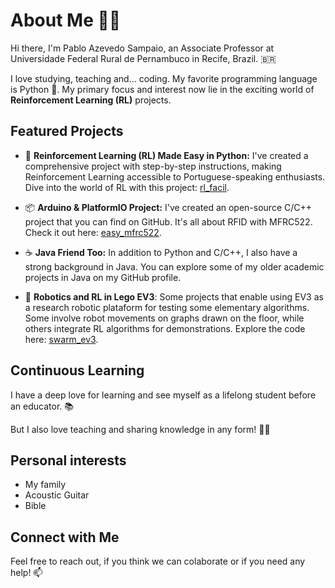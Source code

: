 
# About Me 👨‍🏫

Hi there, I'm Pablo Azevedo Sampaio, an Associate Professor at Universidade Federal Rural de Pernambuco in Recife, Brazil. 🇧🇷

I love studying, teaching and... coding. My favorite programming language is Python 🐍. My primary focus and interest now lie in the exciting world of **Reinforcement Learning (RL)** projects.


## Featured Projects

- 🤖 **Reinforcement Learning (RL) Made Easy in Python:** I've created a comprehensive project with step-by-step instructions, making Reinforcement Learning accessible to Portuguese-speaking enthusiasts. Dive into the world of RL with this project: [rl_facil](https://github.com/pablo-sampaio/rl_facil).

- 📦 **Arduino & PlatformIO Project:** I've created an open-source C/C++ project that you can find on GitHub. It's all about RFID with MFRC522. Check it out here: [easy_mfrc522](https://github.com/pablo-sampaio/easy_mfrc522).
  
- ☕ **Java Friend Too:** In addition to Python and C/C++, I also have a strong background in Java. You can explore some of my older academic projects in Java on my GitHub profile.

- 🧱 **Robotics and RL in Lego EV3**: Some projects that enable using EV3 as a research robotic plataform for testing some elementary algorithms. Some involve robot movements on graphs drawn on the floor, while others integrate RL algorithms for demonstrations. Explore the code here: [swarm_ev3](https://github.com/pablo-sampaio/swarm_ev3).


## Continuous Learning

I have a deep love for learning and see myself as a lifelong student before an educator. 📚

But I also love teaching and sharing knowledge in any form! 👨‍🏫


## Personal interests

- My family
- Acoustic Guitar
- Bible


## Connect with Me

Feel free to reach out, if you think we can colaborate or if you need any help! 📫
